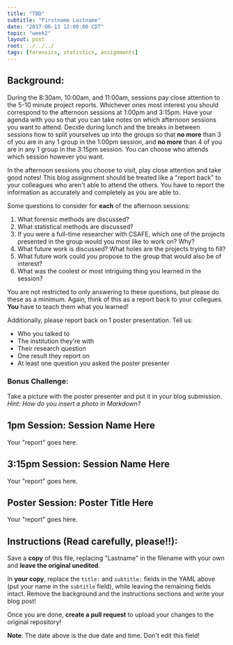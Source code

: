 ```yaml
---
title: "TBD"
subtitle: "Firstname Lastname"
date: "2017-06-13 12:00:00 CDT"
topic: "week2"
layout: post
root: ../../../
tags: [forensics, statistics, assignments]
---
```

 
## Background:

During the 8:30am, 10:00am, and 11:00am, sessions pay close attention to the 5-10 minute project reports. Whichever ones most interest you should correspond to the afternoon sessions at 1:00pm and 3:15pm. Have your agenda with you so that you can take notes on which afternoon sessions you want to attend. Decide during lunch and the breaks in between sessions how to split yourselves up into the groups so that **no more** than 3 of you are in any 1 group in the 1:00pm session, and **no more** than 4 of you are in any 1 group in the 3:15pm session. You can choose who attends which session however you want. 

In the afternoon sessions you choose to visit, play close attention and take good notes! This blog assignment should be treated like a "report back" to your colleagues who aren't able to attend the others. You have to report the information as accurately and completely as you are able to.

Some questions to consider for **each** of the afternoon sessions:

1. What forensic methods are discussed?
2. What statistical methods are discussed?
3. If you were a full-time researcher with CSAFE, which one of the projects presented in the group would you most like to work on? Why?
4. What future work is discussed? What holes are the projects trying to fill?
5. What future work could *you* propose to the group that would also be of interest? 
6. What was the coolest or most intriguing thing you learned in the session?

You are not restricted to only answering to these questions, but please do these as a minimum. Again, think of this as a report back to your collegues. **You** have to teach them what you learned! 

Additionally, please report back on 1 poster presentation. Tell us:

- Who you talked to
- The institution they're with
- Their research question
- One result they report on
- At least one question you asked the poster presenter

### Bonus Challenge:

Take a picture with the poster presenter and put it in your blog submission. *Hint: How do you insert a photo in Markdown?*

## 1pm Session: Session Name Here

Your "report" goes here. 

## 3:15pm Session: Session Name Here

Your "report" goes here. 

## Poster Session: Poster Title Here

Your "report" goes here.

## Instructions (Read carefully, please!!):
Save a **copy** of this file, replacing "Lastname" in the filename with your own and **leave the original unedited**.

In **your copy**, replace the `title:` and `subtitle:` fields in the YAML above (put your name in the `subtitle` field), while leaving the remaining fields intact. Remove the background and the instructions sections and write your blog post! 

Once you are done, **create a pull request** to upload your changes to the original repository!

**Note**: The date above is the due date and time. Don't edit this field! 